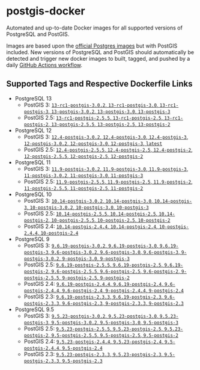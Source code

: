 # postgis-docker

Automated and up-to-date Docker images for all supported versions of PostgreSQL and PostGIS.

Images are based upon the [official Postgres images](https://hub.docker.com/_/postgres) but with PostGIS included. New versions of PostgreSQL and PostGIS should automatically be detected and trigger new docker images to built, tagged, and pushed by a daily [GitHub Actions workflow](https://github.com/GUI/postgis-docker/blob/master/.github/workflows/main.yml).

## Supported Tags and Respective Dockerfile Links

- PostgreSQL 13
  - PostGIS 3: [`13-rc1-postgis-3.0.2`, `13-rc1-postgis-3.0`, `13-rc1-postgis-3`, `13-postgis-3.0.2`, `13-postgis-3.0`, `13-postgis-3`](https://github.com/GUI/postgis-docker/blob/master/13/postgis-3/Dockerfile)
  - PostGIS 2.5: [`13-rc1-postgis-2.5.5`, `13-rc1-postgis-2.5`, `13-rc1-postgis-2`, `13-postgis-2.5.5`, `13-postgis-2.5`, `13-postgis-2`](https://github.com/GUI/postgis-docker/blob/master/13/postgis-2.5/Dockerfile)
- PostgreSQL 12
  - PostGIS 3: [`12.4-postgis-3.0.2`, `12.4-postgis-3.0`, `12.4-postgis-3`, `12-postgis-3.0.2`, `12-postgis-3.0`, `12-postgis-3`, `latest`](https://github.com/GUI/postgis-docker/blob/master/12/postgis-3/Dockerfile)
  - PostGIS 2.5: [`12.4-postgis-2.5.5`, `12.4-postgis-2.5`, `12.4-postgis-2`, `12-postgis-2.5.5`, `12-postgis-2.5`, `12-postgis-2`](https://github.com/GUI/postgis-docker/blob/master/12/postgis-2.5/Dockerfile)
- PostgreSQL 11
  - PostGIS 3: [`11.9-postgis-3.0.2`, `11.9-postgis-3.0`, `11.9-postgis-3`, `11-postgis-3.0.2`, `11-postgis-3.0`, `11-postgis-3`](https://github.com/GUI/postgis-docker/blob/master/11/postgis-3/Dockerfile)
  - PostGIS 2.5: [`11.9-postgis-2.5.5`, `11.9-postgis-2.5`, `11.9-postgis-2`, `11-postgis-2.5.5`, `11-postgis-2.5`, `11-postgis-2`](https://github.com/GUI/postgis-docker/blob/master/11/postgis-2.5/Dockerfile)
- PostgreSQL 10
  - PostGIS 3: [`10.14-postgis-3.0.2`, `10.14-postgis-3.0`, `10.14-postgis-3`, `10-postgis-3.0.2`, `10-postgis-3.0`, `10-postgis-3`](https://github.com/GUI/postgis-docker/blob/master/10/postgis-3/Dockerfile)
  - PostGIS 2.5: [`10.14-postgis-2.5.5`, `10.14-postgis-2.5`, `10.14-postgis-2`, `10-postgis-2.5.5`, `10-postgis-2.5`, `10-postgis-2`](https://github.com/GUI/postgis-docker/blob/master/10/postgis-2.5/Dockerfile)
  - PostGIS 2.4: [`10.14-postgis-2.4.4`, `10.14-postgis-2.4`, `10-postgis-2.4.4`, `10-postgis-2.4`](https://github.com/GUI/postgis-docker/blob/master/10/postgis-2.4/Dockerfile)
- PostgreSQL 9
  - PostGIS 3: [`9.6.19-postgis-3.0.2`, `9.6.19-postgis-3.0`, `9.6.19-postgis-3`, `9.6-postgis-3.0.2`, `9.6-postgis-3.0`, `9.6-postgis-3`, `9-postgis-3.0.2`, `9-postgis-3.0`, `9-postgis-3`](https://github.com/GUI/postgis-docker/blob/master/9.6/postgis-3/Dockerfile)
  - PostGIS 2.5: [`9.6.19-postgis-2.5.5`, `9.6.19-postgis-2.5`, `9.6.19-postgis-2`, `9.6-postgis-2.5.5`, `9.6-postgis-2.5`, `9.6-postgis-2`, `9-postgis-2.5.5`, `9-postgis-2.5`, `9-postgis-2`](https://github.com/GUI/postgis-docker/blob/master/9.6/postgis-2.5/Dockerfile)
  - PostGIS 2.4: [`9.6.19-postgis-2.4.4`, `9.6.19-postgis-2.4`, `9.6-postgis-2.4.4`, `9.6-postgis-2.4`, `9-postgis-2.4.4`, `9-postgis-2.4`](https://github.com/GUI/postgis-docker/blob/master/9.6/postgis-2.4/Dockerfile)
  - PostGIS 2.3: [`9.6.19-postgis-2.3.3`, `9.6.19-postgis-2.3`, `9.6-postgis-2.3.3`, `9.6-postgis-2.3`, `9-postgis-2.3.3`, `9-postgis-2.3`](https://github.com/GUI/postgis-docker/blob/master/9.6/postgis-2.3/Dockerfile)
- PostgreSQL 9.5
  - PostGIS 3: [`9.5.23-postgis-3.0.2`, `9.5.23-postgis-3.0`, `9.5.23-postgis-3`, `9.5-postgis-3.0.2`, `9.5-postgis-3.0`, `9.5-postgis-3`](https://github.com/GUI/postgis-docker/blob/master/9.5/postgis-3/Dockerfile)
  - PostGIS 2.5: [`9.5.23-postgis-2.5.5`, `9.5.23-postgis-2.5`, `9.5.23-postgis-2`, `9.5-postgis-2.5.5`, `9.5-postgis-2.5`, `9.5-postgis-2`](https://github.com/GUI/postgis-docker/blob/master/9.5/postgis-2.5/Dockerfile)
  - PostGIS 2.4: [`9.5.23-postgis-2.4.4`, `9.5.23-postgis-2.4`, `9.5-postgis-2.4.4`, `9.5-postgis-2.4`](https://github.com/GUI/postgis-docker/blob/master/9.5/postgis-2.4/Dockerfile)
  - PostGIS 2.3: [`9.5.23-postgis-2.3.3`, `9.5.23-postgis-2.3`, `9.5-postgis-2.3.3`, `9.5-postgis-2.3`](https://github.com/GUI/postgis-docker/blob/master/9.5/postgis-2.3/Dockerfile)
